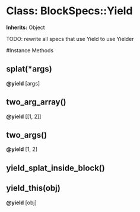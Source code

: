 # Class: BlockSpecs::Yield
**Inherits:** Object
    

TODO: rewrite all specs that use Yield to use Yielder



#Instance Methods
## splat(*args) [](#method-i-splat)

**@yield** [args] 

## two_arg_array() [](#method-i-two_arg_array)

**@yield** [[1, 2]] 

## two_args() [](#method-i-two_args)

**@yield** [1, 2] 

## yield_splat_inside_block() [](#method-i-yield_splat_inside_block)

## yield_this(obj) [](#method-i-yield_this)

**@yield** [obj] 

